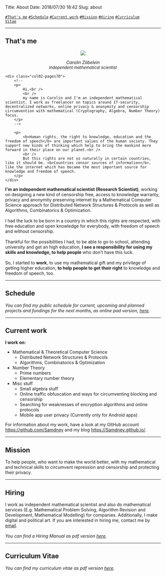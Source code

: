 Title:          About
Date:           2018/07/30 18:42
Slug:           about

<!-- <code><a href="/about.html#WeAreOne">\#We are one</a></code> -->
<code><a href="/about.html#Thatsme">\#That's me</a></code>
<code><a href="/about.html#Schedule">\#Schedule</a></code>
<code><a href="/about.html#CurrentWork">\#Current work</a></code>
<code><a href="/about.html#Mission">\#Mission</a></code>
<code><a href="/about.html#Hiring">\#Hiring</a></code>
<code><a href="/about.html#CurriculumVitae">\#Curriculum Vitae</a></code>

<hr />

<!--
<p>
<font style="color: red;">This site is under construction. The content is incomplete. It will be added, step by step, in the next months.</font>
</p>
-->

<h2 id="Thatsme">That's me</h2>
<div class="two-columns-pages">
	<div class="col01-pages30" style="margin-top: 0; text-align:center;">	
		<img class="index-image" src='/images/zoebelein_avatar.png'>
		<p>
			<i>Carolin Zöbelein</i><br />
			<font style="font-size: 13px"><i>Independent mathematical scientist</i></font>
		</p>
	</div>

	<div class="col02-pages70">
		<!--
		<p>
			Hi,<br />
			<br />
			my name is Carolin and I'm an independent mathematical scientist. I work as freelancer on topics around IT-security, decentralized networks, online privacy & anonymity and censorship circumvention with mathematical (Cryptography, Algebra, Number Theory) focus.			
		</p>
		-->

		<p>
			<b>Human rights, the right to knowledge, education and the freedom of speech</b> are important values of the human society. They support new kinds of thinking which help to bring the mankind more forward in their place on our planet.<br />
			<br />
			But this rights are not so naturally in certain countries, like it should be. <b>Countries censor sources of information</b>, like the internet which has became the most important source for knowledge and freedom of speech.
		</p>
	</div>	
</div>


<p>
    <b>I'm an independent mathematical scientist (Research Scientist)</b>, working on designing a new kind of censorship free, access to knowledge warranty, privacy and anonymity preserving internet by a Mathematical Computer Science approach for Distributed Network Structures & Protocols as well as Algorithms, Combinatorics & Optimization.<br />
	<br />
	I had the luck to be born in a country in which this rights are respected, with free education and open knowledge for everybody, with freedom of speech and without censorship.<br />
	<br />
	Thankful for the possibilities I had, to be able to go to school, attending university and get an high education, <b>I see a responsibility for using my skills and knowledge, to help people</b> who don't have this luck.<br />
	<br />
    So, I started to <b>work</b>, to use my mathematical gift and my privilege of getting higher education, <b>to help people to get their right</b> to knowledge and freedom of speech, too.
</p>


<hr />
<h2 id="Schedule">Schedule</h2>
<p>
	<i>You can find my public schedule for current, upcoming and planned projects and fundings for the next months, as online pad version, <a href="https://cryptpad.fr/sheet/#/2/sheet/view/ym+olKCrTCwl2MTIOtaRrmzzNyXyh6e8HOCn1xIwKWw/" title="Schedule" target="_blank">here</a>.</i>
</p>

<hr />
<h2 id="CurrentWork">Current work</h2>
<p>
<b>I work on:</b>
<ul>
    <li>
        Mathematical &amp; Theoretical Computer Science
        <ul>
            <li>Distributed Network Structures &amp; Protocols</li>
            <li>Algorithms, Combinatorics &amp; Optimization</li>
        </ul>
    </li>
    <li>
        Number Theory
        <ul>
            <li>Prime numbers</li>
            <li>Elementary number theory</li>
        </ul>
    </li>
    <li>
        Misc stuff
        <ul>
            <li>Small algebra stuff</li>
            <li>Online traffic obfuscation and ways for circumventing blocking and censorship</li>
            <li>Searching for weaknesses of encryption algorithms and online protocols</li>
            <li>Mobile app user privacy (Currently only for Android apps)</li>
        </ul>
    </li>
</ul>
</p>

<p>
For information about my work, have a look at my GitHub account <a href="https://github.com/Samdney" target="_blank">https://github.com/Samdney</a> and my blog <a href="https://Samdney.github.io/" target="_blank">https://Samdney.github.io/</a>.
</p>

<hr />
<h2 id="Mission">Mission</h2>
To help people, who want to make the world better, with my mathematical and technical skills to circumvent repression and censorship and protecting their privacy.

<hr />
<h2 id="Hiring">Hiring</h2>
I work as independent mathematical scientist and also do mathematical services (E.g. Mathematical Problem Solving, Algorithm Revision and Development, Mathematical Modelling) for companies. Additionally, I make digital and political art. If you are interested in hiring me, contact me by <a href="/contact.html#Information" title="Contact">email</a>.<br><br><i>You can find a Hiring Manual as pdf version <a href="/files/hiring-manual.pdf" title="Hiring Manual" target="_blank">here</a>.</i>

<hr />
<h2 id="CurriculumVitae">Curriculum Vitae</h2>
<i>You can find my curriculum vitae as pdf version <a href="/files/cv_longversion.pdf" title="Curriculum Vitae" target="_blank">here</a>.</i><br />
